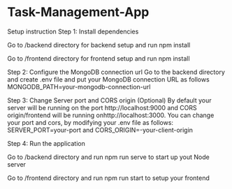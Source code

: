 # Task-Management-App

Setup instruction
Step 1: Install dependencies

Go to /backend directory for backend setup and run npm install

Go to /frontend directory for frontend setup and run npm install

Step 2: Configure the MongoDB connection url Go to the backend directory and create .env file and put your MongoDB connection URL as follows MONGODB_PATH=your-mongodb-connection-url

Step 3: Change Server port and CORS origin (Optional) By default your server will be running on the port http://localhost:9000 and CORS origin/frontend will be running onhttp://localhost:3000. You can change your port and cors, by modifying your .env file as follows: SERVER_PORT=your-port and CORS_ORIGIN=-your-client-origin

Step 4: Run the application

Go to /backend directory and run npm run serve to start up yout Node server

Go to /frontend directory and run npm run start to setup your frontend
